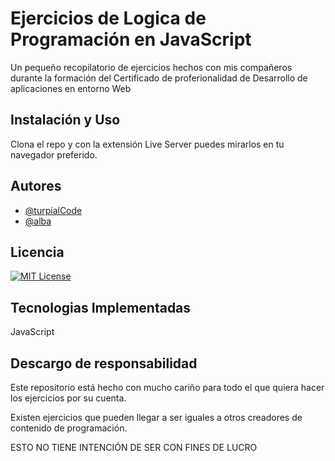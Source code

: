 # Ejercicios de Logica de Programación en JavaScript

Un pequeño recopilatorio de ejercicios hechos con mis compañeros durante la formación del Certificado de proferionalidad de Desarrollo de aplicaciones en entorno Web

## Instalación y Uso

Clona el repo y con la extensión Live Server puedes mirarlos en tu navegador preferido.

## Autores

- [@turpialCode](https://www.github.com/PFT-Repo)
- [@alba](https://www.github.com/AlbaGraells)

## Licencia

[![MIT License](https://img.shields.io/badge/License-MIT-green.svg)](https://choosealicense.com/licenses/mit/)

## Tecnologias Implementadas
JavaScript


## Descargo de responsabilidad

Este repositorio está hecho con mucho cariño para todo el que quiera hacer los ejercicios por su cuenta.

Existen ejercicios que pueden llegar a ser iguales a otros creadores de contenido de programación.

ESTO NO TIENE INTENCIÓN DE SER CON FINES DE LUCRO